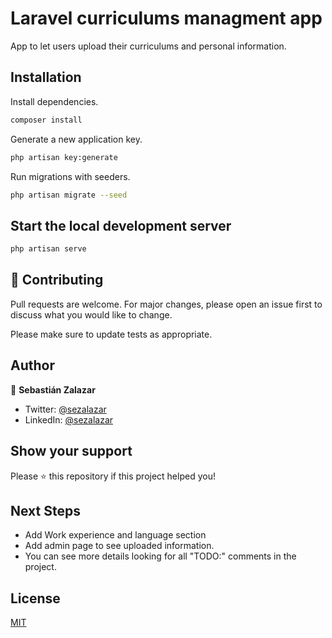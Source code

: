 # Laravel curriculums managment app

App to let users upload their curriculums and personal information.

## Installation

Install dependencies.

```bash
composer install
```


Generate a new application key.

```bash
php artisan key:generate
```


Run migrations with seeders.

```bash
php artisan migrate --seed
```

## Start the local development server

```bash
php artisan serve
```

## 🤝 Contributing
Pull requests are welcome. For major changes, please open an issue first to discuss what you would like to change.

Please make sure to update tests as appropriate.

## Author

👤 **Sebastián Zalazar**

- Twitter: [@sezalazar](https://twitter.com/sezalazar)
- LinkedIn: [@sezalazar](https://www.linkedin.com/in/szalazar/)

## Show your support

Please ⭐️ this repository if this project helped you!

## Next Steps
- Add Work experience and language section
- Add admin page to see uploaded information.
- You can see more details looking for all "TODO:" comments in the project.

## License
[MIT](https://choosealicense.com/licenses/mit/)

